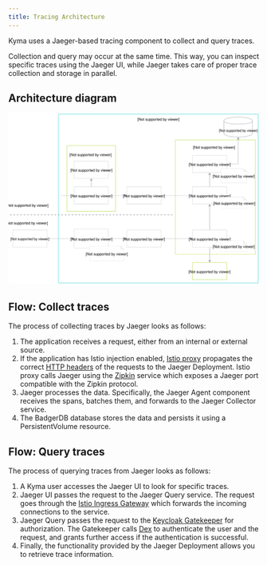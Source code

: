 ```yaml
---
title: Tracing Architecture
---
```



Kyma uses a Jaeger-based tracing component to collect and query traces. 

Collection and query may occur at the same time. This way, you can inspect specific traces using the Jaeger UI, while Jaeger takes care of proper trace collection and storage in parallel.

## Architecture diagram

![Tracing architecture](./assets/obsv-tracing-architecture.svg)

## Flow: Collect traces

The process of collecting traces by Jaeger looks as follows:

1. The application receives a request, either from an internal or external source.
2. If the application has Istio injection enabled, [Istio proxy](https://github.com/istio/proxy) propagates the correct [HTTP headers](docs/05-technical-reference/other-tracing-envoy-http-headers.md) of the requests to the Jaeger Deployment. Istio proxy calls Jaeger using the [Zipkin](https://zipkin.io/) service which exposes a Jaeger port compatible with the Zipkin protocol.  
3. Jaeger processes the data. Specifically, the Jaeger Agent component receives the spans, batches them, and forwards to the Jaeger Collector service.
4. The BadgerDB database stores the data and persists it using a PersistentVolume resource.

## Flow: Query traces

The process of querying traces from Jaeger looks as follows:

1. A Kyma user accesses the Jaeger UI to look for specific traces.
2. Jaeger UI passes the request to the Jaeger Query service. The request goes through the [Istio Ingress Gateway](TO_DO) which forwards the incoming connections to the service.
3. Jaeger Query passes the request to the [Keycloak Gatekeeper](https://github.com/keycloak/keycloak-gatekeeper) for authorization. The Gatekeeper calls [Dex](https://github.com/dexidp/dex) to authenticate the user and the request, and grants further access if the authentication is successful.
4. Finally, the functionality provided by the Jaeger Deployment allows you to retrieve trace information.
